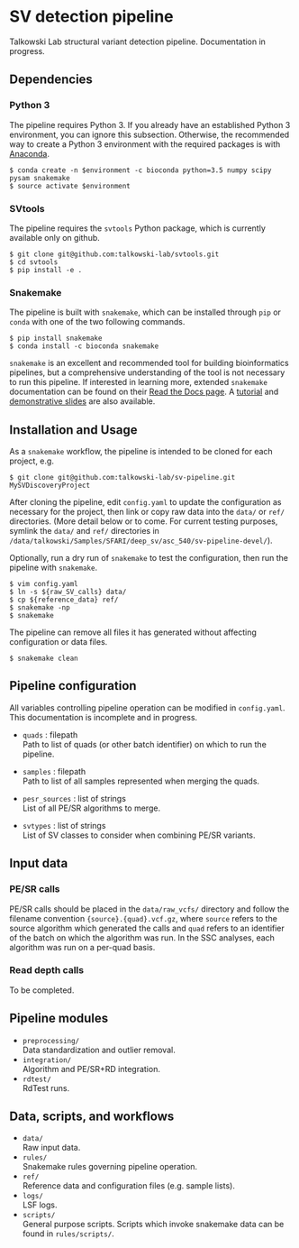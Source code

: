 # SV detection pipeline

Talkowski Lab structural variant detection pipeline. Documentation in progress.

## Dependencies

### Python 3

The pipeline requires Python 3. If you already have an established Python 3
environment, you can ignore this subsection. Otherwise, the recommended way to
create a Python 3 environment with the required packages is with
[Anaconda](https://www.continuum.io/downloads).

```
$ conda create -n $environment -c bioconda python=3.5 numpy scipy pysam snakemake
$ source activate $environment
```

### SVtools
The pipeline requires the `svtools` Python package, which is currently
available only on github.

```
$ git clone git@github.com:talkowski-lab/svtools.git
$ cd svtools
$ pip install -e .
```

### Snakemake
The pipeline is built with `snakemake`, which can be installed through `pip` or
`conda` with one of the two following commands.

```
$ pip install snakemake
$ conda install -c bioconda snakemake
```

`snakemake` is an excellent and recommended tool for building bioinformatics
pipelines, but a comprehensive understanding of the tool is not necessary to
run this pipeline. If interested in learning more, extended `snakemake`
documentation can be found on their [Read the Docs
page](https://snakemake.readthedocs.io/en/stable/). A
[tutorial](https://snakemake.bitbucket.io/snakemake-tutorial.html) and
[demonstrative slides](http://slides.com/johanneskoester/deck-1#/) are also
available. 

## Installation and Usage
As a `snakemake` workflow, the pipeline is intended to be cloned for each
project, e.g.

```
$ git clone git@github.com:talkowski-lab/sv-pipeline.git MySVDiscoveryProject
```

After cloning the pipeline, edit `config.yaml` to update the configuration as
necessary for the project, then link or copy raw data into the `data/` or
`ref/` directories. (More detail below or to come. For current testing
purposes, symlink the `data/` and `ref/` directories in
`/data/talkowski/Samples/SFARI/deep_sv/asc_540/sv-pipeline-devel/`). 

Optionally, run a dry run of `snakemake` to test the configuration, then run
the pipeline with `snakemake`.

```
$ vim config.yaml
$ ln -s ${raw_SV_calls} data/
$ cp ${reference_data} ref/
$ snakemake -np
$ snakemake
```

The pipeline can remove all files it has generated without affecting
configuration or data files.

```
$ snakemake clean
```

## Pipeline configuration

All variables controlling pipeline operation can be modified in `config.yaml`.
This documentation is incomplete and in progress.

* `quads` : filepath  
    Path to list of quads (or other batch identifier) on which to run the
pipeline.

* `samples` : filepath  
    Path to list of all samples represented when merging the quads.

* `pesr_sources` : list of strings  
    List of all PE/SR algorithms to merge.

* `svtypes` : list of strings  
    List of SV classes to consider when combining PE/SR variants.


## Input data

### PE/SR calls
PE/SR calls should be placed in the `data/raw_vcfs/` directory and follow the
filename convention `{source}.{quad}.vcf.gz`, where `source` refers to the
source algorithm which generated the calls and `quad` refers to an identifier
of the batch on which the algorithm was run. In the SSC analyses, each
algorithm was run on a per-quad basis.

### Read depth calls
To be completed.

## Pipeline modules

* `preprocessing/`  
    Data standardization and outlier removal.
* `integration/`  
    Algorithm and PE/SR+RD integration.
* `rdtest/`  
    RdTest runs.

## Data, scripts, and workflows
* `data/`  
    Raw input data.
* `rules/`  
    Snakemake rules governing pipeline operation.
* `ref/`  
    Reference data and configuration files (e.g. sample lists).
* `logs/`  
    LSF logs.
* `scripts/`  
    General purpose scripts. Scripts which invoke snakemake data can be found
    in `rules/scripts/`. 
